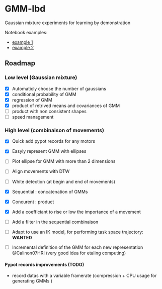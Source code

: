 # GMM-lbd
Gaussian mixture experiments for learning by demonstration

Notebook examples:
* [example 1](https://github.com/show0k/gmm-lbd/blob/master/notebooks/calinon_tests.ipynb)
* [example 2](https://github.com/show0k/gmm-lbd/blob/master/notebooks/working_demo.ipynb) 

## Roadmap
### Low level (Gaussian mixture)
* [X] Automaticly choose the number of gaussians
* [x] conditional probability of GMM
* [x] regression of GMM
* [X] product of retrived means and covariances of GMM
* [ ] product with non consistent shapes
* [ ] speed management 

### High level (combinaison of movements)
* [X] Quick add pypot records for any motors
* [X] Easyly represent GMM with ellipses
* [ ] Plot ellipse for GMM with more than 2 dimensions
* [ ] Align movements with DTW  
* [ ] White detection (at begin and end of movements)
* [X] Sequential : concatenation of GMMs
* [X] Concurent : product 
* [X] Add a coefficiant to rise or low the importance of a movement
* [ ] Add a filter in the sequential combinaison
* [ ] Adapt to use an IK model, for performing task space trajectory: __WANTED__
* [ ] Incremental definition of the GMM for each new representation @Calinon07HRI (very good idea for etaling computing)



#### Pypot records improvements (TODO)
* record datas with a variable framerate (compression + CPU usage for generating GMMs )